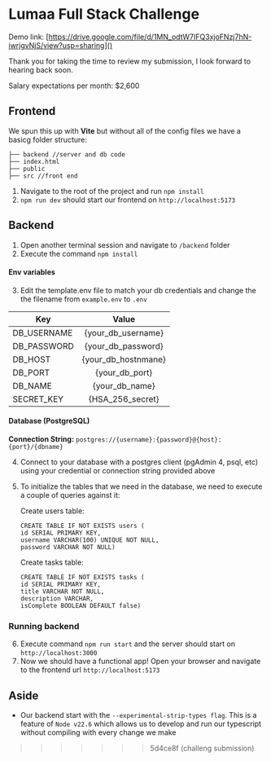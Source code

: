 # Lumaa Full Stack Challenge

Demo link: [https://drive.google.com/file/d/1MN_odtW7IFQ3xjoFNzj7hN-iwrjgvNjS/view?usp=sharing]()

Thank you for taking the time to review my submission, I look forward to hearing back soon.

Salary expectations per month: $2,600

## Frontend

We spun this up with **Vite** but without all of the config files we have a basicg folder structure:

    ├── backend //server and db code
    ├── index.html
    ├── public
    ├── src //front end

1. Navigate to the root of the project and run ``npm install``
2. ``npm run dev`` should start our frontend on `http://localhost:5173`

## Backend

1. Open another terminal session and navigate to `/backend` folder
2. Execute the command `npm install`

#### Env variables

3. Edit the template.env file to match your db credentials and change the
   the filename from `example.env` to `.env`

| Key         |        Value        |
| ----------- | :-----------------: |
| DB_USERNAME | {your_db_username} |
| DB_PASSWORD | {your_db_password} |
| DB_HOST     | {your_db_hostnmane} |
| DB_PORT     |   {your_db_port}   |
| DB_NAME     |   {your_db_name}   |
| SECRET_KEY  |  {HSA_256_secret}  |

#### Database (PostgreSQL)

**Connection String:** `postgres://{username}:{password}@{host}:{port}/{dbname}`

4. Connect to your database with a postgres client (pgAdmin 4, psql, etc) using your credential or connection string provided above
5. To initialize the tables that we need in the database, we need to execute a couple of queries against it:

   Create users table:

   ```
   CREATE TABLE IF NOT EXISTS users (
   id SERIAL PRIMARY KEY,
   username VARCHAR(100) UNIQUE NOT NULL,
   password VARCHAR NOT NULL)
   ```

   Create tasks table:

   ```
   CREATE TABLE IF NOT EXISTS tasks (
   id SERIAL PRIMARY KEY,
   title VARCHAR NOT NULL,
   description VARCHAR,
   isComplete BOOLEAN DEFAULT false)
   ```

### Running backend

6. Execute command `npm run start` and the server should start on `http://localhost:3000`
7. Now we should have a functional app! Open your browser and navigate to the frontend url `http://localhost:5173`

## Aside

- Our backend start with the `--experimental-strip-types flag`. This is a feature of `Node v22.6` which allows us to develop and run our typescript without compiling with every change we make
>>>>>>> 5d4ce8f (challeng submission)
